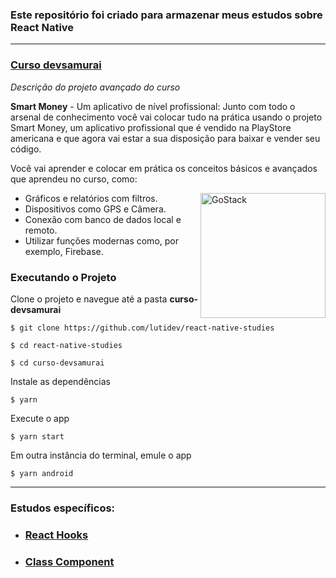 ### **Este repositório foi criado para armazenar meus estudos sobre React Native**

<hr>

### <a href="https://github.com/lutidev/react-native-studies/tree/master/curso-devsamurai">Curso devsamurai</a>

*Descrição do projeto avançado do curso*

**Smart Money** - ​Um aplicativo de nível profissional:
Junto com todo o arsenal de conhecimento você vai colocar tudo na prática usando o projeto Smart Money, um aplicativo profissional que é vendido na PlayStore americana e que agora vai estar a sua disposição para baixar e vender seu código.

Você vai aprender e colocar em prática os conceitos ​básicos e avançados que aprendeu no curso, como:

<img align="right" alt="GoStack" src="https://lp.devsamurai.com.br/wp-content/uploads/2020/03/Smart-Money-Mockup.png" width="200px" />

- Gráficos e relatórios com filtros.
- Dispositivos como GPS e Câmera.
- ​Conexão com banco de dados local e remoto.
- Utilizar funções modernas como, por exemplo, Firebase.

### Executando o Projeto

Clone o projeto e navegue até a pasta **curso-devsamurai**

```
$ git clone https://github.com/lutidev/react-native-studies
```

```
$ cd react-native-studies
```

```
$ cd curso-devsamurai
```

Instale as dependências

```
$ yarn
```

Execute o app

```
$ yarn start
```
Em outra instância do terminal, emule o app

```
$ yarn android
```
<hr>

### Estudos específicos:

- ### <a href="https://github.com/lutidev/react-native-studies/tree/master/hooks">React Hooks</a>
- ### <a href="https://github.com/luizluti/react-native-studies/tree/master/pomodoro_with_class">Class Component</a>